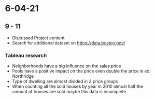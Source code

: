 # 6-04-21
## 9 - 11
- Discussed Project content
- Search for additional dataset on https://data.boston.gov/ 

### Tableau research
- Neighborhoods have a big influence on the sales price
- Pools have a positive impact on the price even 
double the price in ex. Northridge
- Type of dwelling are almost divided in 2 price groups
- When counting all the sold houses by year in 2010 almost half the amount of houses are sold maybe this data is incomplete
